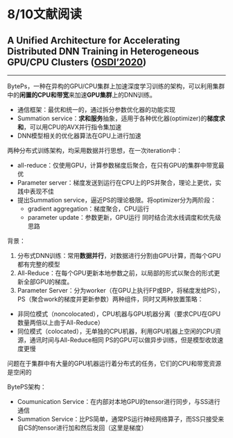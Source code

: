 # 8/10文献阅读
## A Unified Architecture for Accelerating Distributed DNN Training in Heterogeneous GPU/CPU Clusters ([OSDI’2020](https://arxiv.org/pdf/1807.08887.pdf))
---
BytePs，一种在异构的GPU/CPU集群上加速深度学习训练的架构，可以利用集群中的**闲置的CPU和带宽**来加速**GPU集群**上的DNN训练。
* 通信框架：最优和统一的，通过拆分参数优化器的功能实现
* Summation service：**求和服务**抽象，适用于各种优化器(optimizer)的**梯度求和**，可以用CPU的AVX并行指令集加速
* DNN模型相关的优化器算法在GPU上进行加速


两种分布式训练架构，均采用数据并行思想，在一次iteration中：
* all-reduce：仅使用GPU，计算参数梯度后聚合，在只有GPU的集群中带宽最优
* Parameter server：梯度发送到运行在CPU上的PS并聚合，理论上更优，实践中表现不佳
* 提出Summation service，逼近PS的理论极限。将optimizer分为两阶段：
    * gradient aggregation：梯度聚合，CPU运行
    * parameter update：参数更新，GPU运行
同时结合流水线调度和优先级思路

背景：
1. 分布式DNN训练：常用**数据并行**，对数据进行分割由GPU计算，而每个GPU都有完整的模型
2. All-Reduce：在每个GPU更新本地参数之前，以局部的形式以聚合的形式更新全部GPU的梯度。
3. Parameter Server：分为worker（在GPU上执行FP或BP，将梯度发给PS），PS（聚合work的梯度并更新参数）两种组件，同时又两种放置策略：
* 非同位模式（noncolocated），CPU机器与GPU机器分离（要求CPU在GPU数量两倍以上由于All-Reduce）
* 同位模式（colocated），无单独的CPU机器，利用GPU机器上空闲的CPU资源，通讯时间与All-Reduce相同
PS的GPU可以做异步训练，但是模型收敛速度更慢

问题在于集群中有大量的GPU机器运行着分布式的任务，它们的CPU和带宽资源是空闲的

BytePS架构：
* Coumunication Service：在内部对本地GPU的tensor进行同步，与SS进行通信
* Summation Service：比PS简单，通常PS运行神经网络算子，而SS只接受来自CS的tensor进行加和然后发回（这里是梯度）

